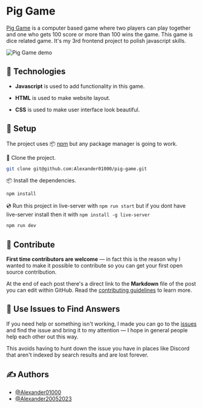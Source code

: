 # Pig Game

[Pig Game](https://pig-game1000.netlify.app) is a computer based game where two players can play together and one who gets 100 score or more than 100 wins the game. This game is dice related game. It's my 3rd frontend project to polish javascript skills.

![Pig Game demo](https://media.giphy.com/media/nv9gzotA7Mn1EQG8nZ/giphy.gif)

## 🧭 Technologies

- **Javascript** is used to add functionality in this game.

- **HTML** is used to make website layout.

- **CSS** is used to make user interface look beautiful.

## 📜 Setup

The project uses 📦️ [npm](https://www.npmjs.com/) but any package manager is going to work.

👬 Clone the project.

```sh
git clone git@github.com:Alexander01000/pig-game.git
```

📦️ Install the dependencies.

```sh
npm install
```

💿️ Run this project in live-server with `npm run start` but if you dont have live-server install then it with `npm install -g live-server`

```sh
npm run dev
```

## 🤗 Contribute

**First time contributors are welcome** — in fact this is the reason why I wanted to make it possible to contribute so you can get your first open source contribution.

At the end of each post there's a direct link to the **Markdown** file of the post you can edit within GitHub. Read the [contributing guidelines](https://docs.github.com/en/communities/setting-up-your-project-for-healthy-contributions/setting-guidelines-for-repository-contributors) to learn more.

## 🙏 Use Issues to Find Answers

If you need help or something isn't working, I made you can go to the [issues](https://github.com/Alexander01000/pig-game/issues) and find the issue and bring it to my attention — I hope in general people help each other out this way.

This avoids having to hunt down the issue you have in places like Discord that aren't indexed by search results and are lost forever.

## ✍️ Authors

- [@Alexander01000](https://github.com/Alexander01000)
- [@Alexander20052023](https://github.com/Alexander20052023)
